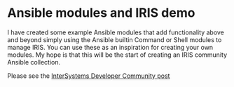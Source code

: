 # Ansible modules and IRIS demo

I have created some example Ansible modules that add functionality above and beyond simply using the Ansible builtin Command or Shell modules to manage IRIS. 
You can use these as an inspiration for creating your own modules. 
My hope is that this will be the start of creating an IRIS community Ansible collection.

Please see the [InterSystems Developer Community post](https://community.intersystems.com/post/ansible-modules-and-iris-demo)